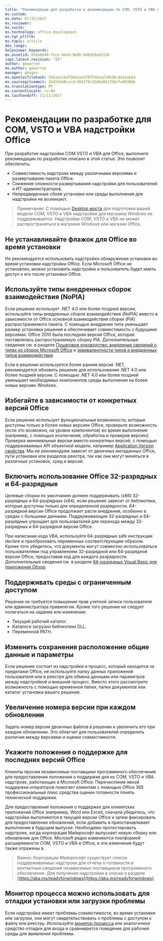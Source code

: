 ```yaml
---
title: "Рекомендации для разработки и рекомендации по COM, VSTO и VBA надстройки Office | Документы Microsoft"
ms.custom: 
ms.date: 07/25/2017
ms.reviewer: 
ms.suite: 
ms.technology: office-development
ms.tgt_pltfrm: 
ms.topic: article
dev_langs: 
helpviewer_keywords: 
ms.assetid: 810a6648-fece-4b43-9eb6-948d28ed2158
caps.latest.revision: "33"
author: gewarren
ms.author: gewarren
manager: ghogen
ms.openlocfilehash: 55b3a2cbaf98eeacb78f55bea23d638cd4a1ab6d
ms.sourcegitcommit: 26419ab0cccdc30d279c32d6a841758cfa903806
ms.translationtype: MT
ms.contentlocale: ru-RU
ms.lasthandoff: 11/11/2017
---
```

# <a name="development-best-practices-for-com-vsto-and-vba--add-ins-in-office"></a>Рекомендации по разработке для COM, VSTO и VBA надстройки Office
  При разработке надстройки COM VSTO и VBA для Office, выполните рекомендации по разработке описано в этой статье.   Это позволит обеспечить:

-  Совместимость надстроек между различными версиями и развертывание пакета Office.
-  Снижение сложности развертывания надстройки для пользователей и ИТ-администраторов.
-  Непредвиденные сбоев установки или среды выполнения для надстройки не возникают.

>Примечание: С помощью [Desktop моста](https://docs.microsoft.com/en-us/windows/uwp/porting/desktop-to-uwp-root) для подготовки вашей модели COM, VSTO и VBA надстройки для магазина Windows не поддерживается. Надстройки COM, VSTO и VBA не может распространяться в магазине Windows или магазин Office. 
  
## <a name="do-not-check-for-office-during-installation"></a>Не устанавливайте флажок для Office во время установки  
 Не рекомендуется использовать надстройки обнаружения установки во время установки надстройки Office. Если Microsoft Office не установлен, можно установить надстройки и пользователь будет иметь доступ к его после установки Office. 
  
## <a name="use-embedded-interop-types-nopia"></a>Используйте типы внедренных сборок взаимодействия (NoPIA)  
Если решение использует .NET 4.0 или более поздней версии, используйте типы внедренных сборок взаимодействия (NoPIA) вместо в зависимости от Office основной взаимодействия сборки (PIA) распространяемого пакета. С помощью внедрения типа уменьшает размер установки решения и обеспечивает совместимость с будущими версиями. Office 2010 была последняя версия Office, которая поставлялась распространяемую сборку PIA. Дополнительные сведения см. в разделе [Пошаговое руководство: внедрение сведений о типах из сборок Microsoft Office](https://msdn.microsoft.com/en-us/library/ee317478.aspx) и [эквивалентности типов и внедренных типов взаимодействия](https://docs.microsoft.com/en-us/dotnet/framework/interop/type-equivalence-and-embedded-interop-types). 

Если в решении используется более ранняя версия .NET, рекомендуется обновить решение для использования .NET 4.0 или более поздней версии. С помощью .NET 4.0 или более поздней уменьшает необходимых компонентов среды выполнения на более новых версиях Windows.
  
## <a name="avoid-depending-on-specific-office-versions"></a>Избегайте в зависимости от конкретных версий Office  
Если решение использует функциональные возможности, которые доступны только в более новых версиях Office, проверьте возможность (если это возможно, на уровне компонентов) во время выполнения (например, с помощью исключения, обработка и проверив версию). Проверка минимальные версии вместо конкретных версий, с помощью поддерживаемых API объектной модели, например [Application.Version свойства](https://msdn.microsoft.com/en-us/library/office/microsoft.office.interop.excel._application.version.aspx). Мы не рекомендуем зависит от двоичных метаданных Office, пути установки или разделов реестра, так как они могут меняться в различных установок, сред и версий.

## <a name="enable-both-32-bit-and-64-bit-office-usage"></a>Включить использование Office 32-разрядных и 64-разрядные   
Целевые сборки по умолчанию должен поддерживать (x86) 32-разрядных и 64-разрядных (x64), если решение зависит от библиотеки, которые доступны только для определенной разрядности. 64-разрядной версии Office продолжает расти внедрения, особенно в средах с большими данными. Поддерживающие 32-разрядных и 64-разрядных упрощает для пользователей для перехода между 32-разрядных и 64-разрядной версии Office.

При написании кода VBA, используйте 64-разрядных safe инструкции declare и преобразовать переменных соответствующим образом. Кроме того убедитесь, что документы могут совместно использоваться пользователями под управлением 32-разрядной или 64-разрядной версии Office, предоставив код для каждого разрядности. Дополнительные сведения см. в разделе [64-разрядных Visual Basic для приложений Обзор](https://msdn.microsoft.com/en-us/library/office/gg264421.aspx).

## <a name="support-restricted-environments"></a>Поддерживать среды с ограниченным доступом   
Решение не требуется повышение прав учетной записи пользователя или администратора привилегии. Кроме того решение не следует полагаться на задание или изменение:

- Текущий рабочий каталог.
- Каталоги загрузки библиотеки DLL.
- Переменной PATH.

## <a name="change-the-save-location-of-shared-data-and-settings"></a>Изменить сохранения расположение общие данные и параметры
Если решение состоит из надстройки и процесс, который находится за пределами Office, не используйте папку данных приложения пользователя или в реестре для обмена данными или параметров между надстройкой и внешний процесс. Вместо этого рассмотрите возможность с помощью временной папки, папки документов или каталог установки вашего решения.

## <a name="increment-the-version-number-with-each-update"></a>Увеличение номера версии при каждом обновлении
Задать номер версии двоичных файлов в решении и увеличить его при каждом обновлении. Это облегчит для пользователей определить различия между версиями и оценки совместимости.

## <a name="provide-support-statements-for-the-latest-versions-of-office"></a>Укажите положения о поддержке для последних версий Office
Клиенты просим независимые поставщики программного обеспечения для предоставления положения о поддержке для их COM, VSTO и VBA надстроек, работающих в Microsoft Office. Перечисление явной поддержки операторов помогает клиентам с помощью Office 365 профессиональный плюс средства оценки готовности понять технической поддержки. 

Для предоставления положения о поддержке для клиентских приложений Office (например, Word или Excel), сначала убедитесь, что надстройки выполняются в текущей версии Office и затем фиксировать для предоставления обновлений, если добавить в приостанавливает выполнение в будущем выпуске. Необходимо протестировать надстроек, когда корпорация Майкрософт выпускает новую сборку или обновление для Office. Microsoft редко изменяются платформой расширяемости COM, VSTO и VBA в Office, и эти изменения будут также отражены в.

>Важно: Корпорации Майкрософт существует список поддерживаемых надстроек для отчеты о готовности и контактные сведения независимых поставщиков программного обеспечения. Для получения надстройки в списке в разделе [https://aka.ms/readyforwindows](https://aka.ms/readyforwindows).

## <a name="use-process-monitor-to-help-debug-installation-or-loading-issues"></a>Монитор процесса можно использовать для отладки установки или загрузки проблемы
Если надстройка имеет проблемы совместимости, во время установки или загрузки, они могут свидетельствовать о проблемы с доступом к файлу или реестру. Используйте [монитор процесса](https://docs.microsoft.com/en-us/sysinternals/downloads/procmon) или аналогичное средство отладки для входа и сравнивается поведение для рабочей среды для выявления проблемы. 
